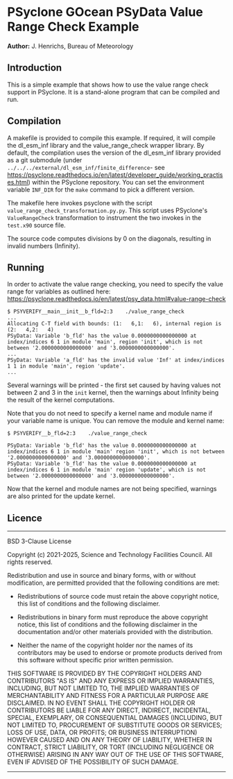 # PSyclone GOcean PSyData Value Range Check Example

**Author:** J. Henrichs, Bureau of Meteorology

## Introduction

This is a simple example that shows how to use the value range check
support in PSyclone. It is a stand-alone program that can be compiled
and run. 

## Compilation
A makefile is provided to compile this example. If required,
it will compile the dl_esm_inf library and the value_range_check
wrapper library. By default, the compilation uses the version
of the dl_esm_inf library provided as a git submodule (under
``../../../external/dl_esm_inf/finite_difference``- see
https://psyclone.readthedocs.io/en/latest/developer_guide/working_practises.html)
within the PSyclone repository. You can set the environment variable
``INF_DIR`` for the ``make`` command to pick a different version.

The makefile here invokes psyclone with the script
``value_range_check_transformation.py.py``.
This script uses PSyclone's ``ValueRangeCheck`` transformation to
instrument the two invokes in the ``test.x90`` source file.

The source code computes divisions by 0 on the diagonals, resulting in
invalid numbers (Infinity).

## Running
In order to activate the value range checking, you need to
specify the value range for variables as outlined here:
https://psyclone.readthedocs.io/en/latest/psy_data.html#value-range-check

```
$ PSYVERIFY__main__init__b_fld=2:3    ./value_range_check
...
Allocating C-T field with bounds: (1:   6,1:   6), internal region is (2:   4,2:   4)
PSyData: Variable 'b_fld' has the value 0.0000000000000000 at index/indices 6 1 in module 'main', region 'init', which is not between '2.0000000000000000' and '3.0000000000000000'.
...
PSyData: Variable 'a_fld' has the invalid value 'Inf' at index/indices 1 1 in module 'main', region 'update'.
...

```
Several warnings will be printed - the first set caused by having values not between
2 and 3 in the `init` kernel, then the warnings about Infinity being the result of
the kernel computations.

Note that you do not need to specify a kernel name and module name if your variable
name is unique. You can remove the module and kernel name:
```
$ PSYVERIFY__b_fld=2:3    ./value_range_check

PSyData: Variable 'b_fld' has the value 0.0000000000000000 at index/indices 6 1 in module 'main' region 'init', which is not between '2.0000000000000000' and '3.0000000000000000'.
PSyData: Variable 'b_fld' has the value 0.0000000000000000 at index/indices 6 1 in module 'main' region 'update', which is not between '2.0000000000000000' and '3.0000000000000000'.
```
Now that the kernel and module names are not being specified, warnings are also printed
for the update kernel.

## Licence

-----------------------------------------------------------------------------

BSD 3-Clause License

Copyright (c) 2021-2025, Science and Technology Facilities Council.
All rights reserved.

Redistribution and use in source and binary forms, with or without
modification, are permitted provided that the following conditions are met:

* Redistributions of source code must retain the above copyright notice, this
  list of conditions and the following disclaimer.

* Redistributions in binary form must reproduce the above copyright notice,
  this list of conditions and the following disclaimer in the documentation
  and/or other materials provided with the distribution.

* Neither the name of the copyright holder nor the names of its
  contributors may be used to endorse or promote products derived from
  this software without specific prior written permission.

THIS SOFTWARE IS PROVIDED BY THE COPYRIGHT HOLDERS AND CONTRIBUTORS
"AS IS" AND ANY EXPRESS OR IMPLIED WARRANTIES, INCLUDING, BUT NOT
LIMITED TO, THE IMPLIED WARRANTIES OF MERCHANTABILITY AND FITNESS
FOR A PARTICULAR PURPOSE ARE DISCLAIMED. IN NO EVENT SHALL THE
COPYRIGHT HOLDER OR CONTRIBUTORS BE LIABLE FOR ANY DIRECT, INDIRECT,
INCIDENTAL, SPECIAL, EXEMPLARY, OR CONSEQUENTIAL DAMAGES (INCLUDING,
BUT NOT LIMITED TO, PROCUREMENT OF SUBSTITUTE GOODS OR SERVICES;
LOSS OF USE, DATA, OR PROFITS; OR BUSINESS INTERRUPTION) HOWEVER
CAUSED AND ON ANY THEORY OF LIABILITY, WHETHER IN CONTRACT, STRICT
LIABILITY, OR TORT (INCLUDING NEGLIGENCE OR OTHERWISE) ARISING IN
ANY WAY OUT OF THE USE OF THIS SOFTWARE, EVEN IF ADVISED OF THE
POSSIBILITY OF SUCH DAMAGE.

------------------------------------------------------------------------------
